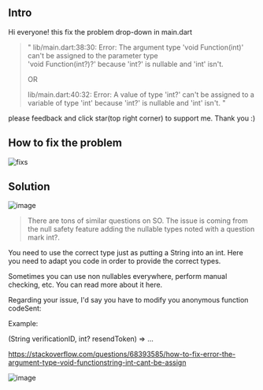 <h2><b>Intro</b></h2>

Hi everyone! this fix the problem drop-down in main.dart
>" lib/main.dart:38:30: Error: The argument type 'void Function(int)' can't be assigned to the parameter type   
'void Function(int?)?' because 'int?' is nullable and 'int' isn't. <p>OR</p> lib/main.dart:40:32: Error: A value of type 'int?' can't be assigned to a variable of type 'int' because
'int?' is nullable and 'int' isn't. "

please feedback and click star(top right corner) to support me. Thank you :)

<h2><b>How to fix the problem</b></h2>

![fixs](https://user-images.githubusercontent.com/76187141/133720384-b5762f0e-0959-4caf-bdd6-6fbe21fa4165.JPG)

<h2><b>Solution</b></h2>

![image](https://user-images.githubusercontent.com/76187141/133724857-00a14153-ab76-48b6-a61e-010c84ec16c0.png)

>There are tons of similar questions on SO. The issue is coming from the null safety feature adding the nullable types noted with a question mark int?.

You need to use the correct type just as putting a String into an int. Here you need to adapt you code in order to provide the correct types.

Sometimes you can use non nullables everywhere, perform manual checking, etc. You can read more about it here.

Regarding your issue, I'd say you have to modify you anonymous function codeSent:
<p>Example: </p>
(String verificationID, int? resendToken) => ...

https://stackoverflow.com/questions/68393585/how-to-fix-error-the-argument-type-void-functionstring-int-cant-be-assign

![image](https://user-images.githubusercontent.com/76187141/133724622-0f1114d8-276c-439f-b757-1254f721157e.png)

